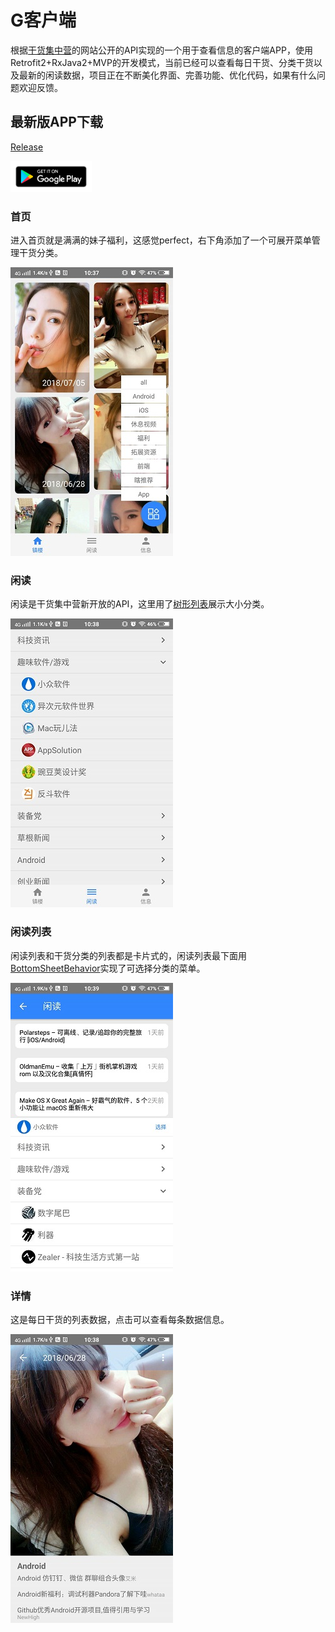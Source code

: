 # G客户端
根据[干货集中营](http://gank.io)的网站公开的API实现的一个用于查看信息的客户端APP，使用Retrofit2+RxJava2+MVP的开发模式，当前已经可以查看每日干货、分类干货以及最新的闲读数据，项目正在不断美化界面、完善功能、优化代码，如果有什么问题欢迎反馈。

## 最新版APP下载
[Release](https://github.com/q1113225201/GClient/releases/latest)

<a href="https://play.google.com/store/apps/details?id=com.sjl.gankapp" target="_blank"><img src="images/google.png"/></a>

### 首页
进入首页就是满满的妹子福利，这感觉perfect，右下角添加了一个可展开菜单管理干货分类。

![image](images/index.jpg)

### 闲读
闲读是干货集中营新开放的API，这里用了[树形列表](https://github.com/q1113225201/TreeView)展示大小分类。

![image](images/casual.jpg)

### 闲读列表
闲读列表和干货分类的列表都是卡片式的，闲读列表最下面用[BottomSheetBehavior](https://developer.android.com/reference/android/support/design/widget/BottomSheetBehavior)实现了可选择分类的菜单。

![image](images/casual_list.jpg)

### 详情
这是每日干货的列表数据，点击可以查看每条数据信息。

![image](images/detail.jpg)


